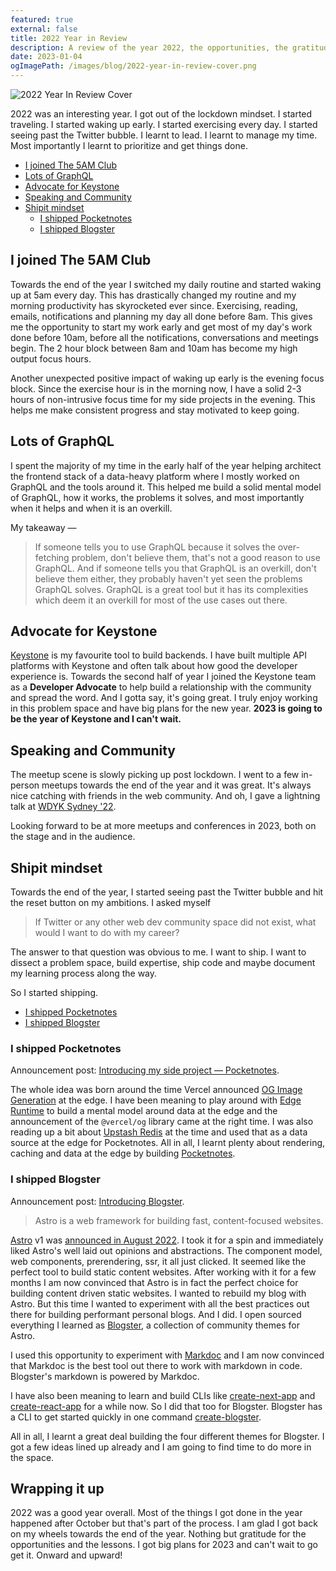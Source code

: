 ```yaml
---
featured: true
external: false
title: 2022 Year in Review
description: A review of the year 2022, the opportunities, the gratitude and what I'm looking forward to in the new year.
date: 2023-01-04
ogImagePath: /images/blog/2022-year-in-review-cover.png
---
```


![2022 Year In Review Cover](/images/blog/2022-year-in-review-cover.png)

2022 was an interesting year. I got out of the lockdown mindset. I started traveling. I started waking up early. I started exercising every day. I started seeing past the Twitter bubble. I learnt to lead. I learnt to manage my time. Most importantly I learnt to prioritize and get things done.

- [I joined The 5AM Club](#i-joined-the-5am-club)
- [Lots of GraphQL](#lots-of-graphql)
- [Advocate for Keystone](#advocate-for-keystone)
- [Speaking and Community](#speaking-and-community)
- [Shipit mindset](#shipit-mindset)
  - [I shipped Pocketnotes](#i-shipped-pocketnotes)
  - [I shipped Blogster](#i-shipped-blogster)

## I joined The 5AM Club

Towards the end of the year I switched my daily routine and started waking up at 5am every day. This has drastically changed my routine and my morning productivity has skyrocketed ever since. Exercising, reading, emails, notifications and planning my day all done before 8am. This gives me the opportunity to start my work early and get most of my day's work done before 10am, before all the notifications, conversations and meetings begin. The 2 hour block between 8am and 10am has become my high output focus hours.

Another unexpected positive impact of waking up early is the evening focus block. Since the exercise hour is in the morning now, I have a solid 2-3 hours of non-intrusive focus time for my side projects in the evening. This helps me make consistent progress and stay motivated to keep going.

## Lots of GraphQL

I spent the majority of my time in the early half of the year helping architect the frontend stack of a data-heavy platform where I mostly worked on GraphQL and the tools around it. This helped me build a solid mental model of GraphQL, how it works, the problems it solves, and most importantly when it helps and when it is an overkill.

My takeaway —

> If someone tells you to use GraphQL because it solves the over-fetching problem, don't believe them, that's not a good reason to use GraphQL. And if someone tells you that GraphQL is an overkill, don't believe them either, they probably haven't yet seen the problems GraphQL solves. GraphQL is a great tool but it has its complexities which deem it an overkill for most of the use cases out there.

## Advocate for Keystone

[Keystone](https://twitter.com/KeystoneJS) is my favourite tool to build backends. I have built multiple API platforms with Keystone and often talk about how good the developer experience is. Towards the second half of year I joined the Keystone team as a **Developer Advocate** to help build a relationship with the community and spread the word. And I gotta say, it's going great. I truly enjoy working in this problem space and have big plans for the new year. **2023 is going to be the year of Keystone and I can't wait.**

## Speaking and Community

The meetup scene is slowly picking up post lockdown. I went to a few in-person meetups towards the end of the year and it was great. It's always nice catching with friends in the web community. And oh, I gave a lightning talk at [WDYK Sydney '22](/talks/wdyk-sydney-rapid-iteration).

Looking forward to be at more meetups and conferences in 2023, both on the stage and in the audience.

## Shipit mindset

Towards the end of the year, I started seeing past the Twitter bubble and hit the reset button on my ambitions. I asked myself

> If Twitter or any other web dev community space did not exist, what would I want to do with my career?

The answer to that question was obvious to me. I want to ship. I want to dissect a problem space, build expertise, ship code and maybe document my learning process along the way.

So I started shipping.

- [I shipped Pocketnotes](#i-shipped-pocketnotes)
- [I shipped Blogster](#i-shipped-blogster)

### I shipped Pocketnotes

Announcement post: [Introducing my side project — Pocketnotes](https://twitter.com/flexdinesh/status/1587567793712816130).

The whole idea was born around the time Vercel announced [OG Image Generation](https://vercel.com/docs/concepts/functions/edge-functions/og-image-generation) at the edge. I have been meaning to play around with [Edge Runtime](https://vercel.com/docs/concepts/functions/edge-functions) to build a mental model around data at the edge and the announcement of the `@vercel/og` library came at the right time. I was also reading up a bit about [Upstash Redis](https://upstash.com) at the time and used that as a data source at the edge for Pocketnotes. All in all, I learnt plenty about rendering, caching and data at the edge by building [Pocketnotes](https://pocketnotes.app).

### I shipped Blogster

Announcement post: [Introducing Blogster](https://twitter.com/flexdinesh/status/1605685191703687168).

> Astro is a web framework for building fast, content-focused websites.

[Astro](https://astro.build) v1 was [announced in August 2022](https://astro.build/blog/astro-1). I took it for a spin and immediately liked Astro's well laid out opinions and abstractions. The component model, web components, prerendering, ssr, it all just clicked. It seemed like the perfect tool to build static content websites. After working with it for a few months I am now convinced that Astro is in fact the perfect choice for building content driven static websites. I wanted to rebuild my blog with Astro. But this time I wanted to experiment with all the best practices out there for building performant personal blogs. And I did. I open sourced everything I learned as [Blogster](https://github.com/flexdinesh/blogster), a collection of community themes for Astro.

I used this opportunity to experiment with [Markdoc](https://markdoc.dev) and I am now convinced that Markdoc is the best tool out there to work with markdown in code. Blogster's markdown is powered by Markdoc.

I have also been meaning to learn and build CLIs like [create-next-app](https://nextjs.org/docs/api-reference/create-next-app) and [create-react-app](https://create-react-app.dev) for a while now. So I did that too for Blogster. Blogster has a CLI to get started quickly in one command [create-blogster](https://github.com/flexdinesh/blogster#get-started).

All in all, I learnt a great deal building the four different themes for Blogster. I got a few ideas lined up already and I am going to find time to do more in the space.

## Wrapping it up

2022 was a good year overall. Most of the things I got done in the year happened after October but that's part of the process. I am glad I got back on my wheels towards the end of the year. Nothing but gratitude for the opportunities and the lessons. I got big plans for 2023 and can't wait to go get it. Onward and upward!
